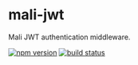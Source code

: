 # mali-jwt
Mali JWT authentication middleware.

[![npm version](https://img.shields.io/npm/v/mali-jwt.svg?style=flat-square)](https://www.npmjs.com/package/mali-jwt)
[![build status](https://img.shields.io/travis/malijs/jwt/master.svg?style=flat-square)](https://travis-ci.org/malijs/jwt)
